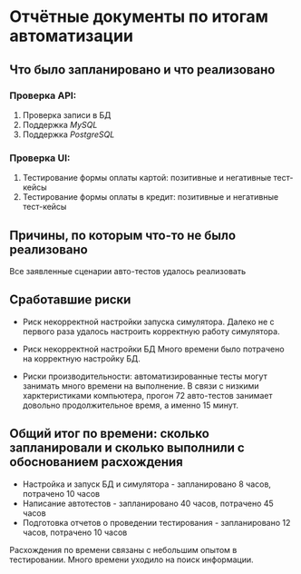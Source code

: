 # Отчётные документы по итогам автоматизации

## Что было запланировано и что реализовано

### Проверка API:
1. Проверка записи в БД
2. Поддержка *MySQL*
3. Поддержка *PostgreSQL*
### Проверка UI:
1. Тестирование формы оплаты картой: позитивные и негативные тест-кейсы
2. Тестирование формы оплаты в кредит: позитивные и негативные тест-кейсы

## Причины, по которым что-то не было реализовано

Все заявленные сценарии авто-тестов удалось реализовать

## Сработавшие риски

* Риск некорректной настройки запуска симулятора.
Далеко не с первого раза удалось настроить корректную работу симулятора.

* Риск некорректной настройки БД
Много времени было потрачено на корректную настройку БД.

* Риски производительности: автоматизированные тесты могут занимать много времени на выполнение.
В связи с низкими харктеристиками компьютера, прогон 72 авто-тестов занимает довольно продолжительное время, а именно 15 минут.

## Общий итог по времени: сколько запланировали и сколько выполнили с обоснованием расхождения

* Настройка и запуск БД и симулятора - запланировано 8 часов, потрачено 10 часов
* Написание автотестов - запланировано 40 часов, потрачено 45 часов
* Подготовка отчетов о проведении тестирования - запланировано 12 часов, потрачено 10 часов

Расхождения по времени связаны с небольшим опытом в тестировании. Много времени уходило на поиск информации.
